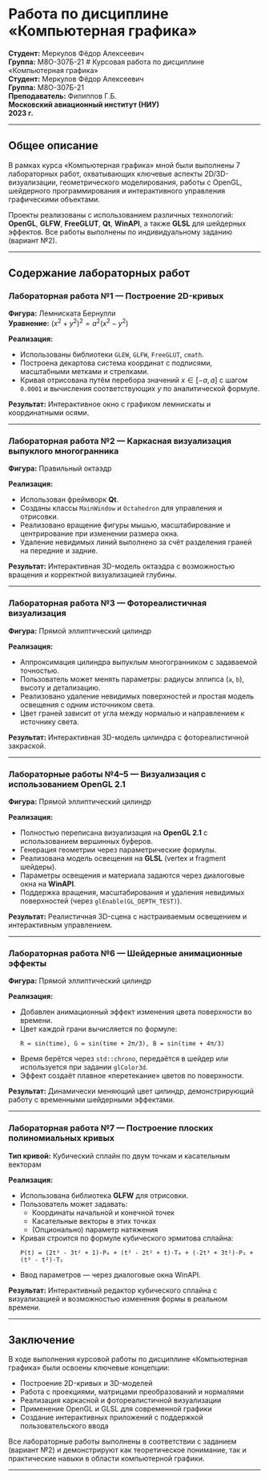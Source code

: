 # Работа по дисциплине «Компьютерная графика»  
**Студент:** Меркулов Фёдор Алексеевич  
**Группа:** М8О-307Б-21  # Курсовая работа по дисциплине «Компьютерная графика»  
**Студент:** Меркулов Фёдор Алексеевич  
**Группа:** М8О-307Б-21  
**Преподаватель:** Филиппов Г.Б.  
**Московский авиационный институт (НИУ)**  
**2023 г.**

---

## Общее описание

В рамках курса «Компьютерная графика» мной были выполнены 7 лабораторных работ, охватывающих ключевые аспекты 2D/3D-визуализации, геометрического моделирования, работы с OpenGL, шейдерного программирования и интерактивного управления графическими объектами.

Проекты реализованы с использованием различных технологий: **OpenGL**, **GLFW**, **FreeGLUT**, **Qt**, **WinAPI**, а также **GLSL** для шейдерных эффектов. Все работы выполнены по индивидуальному заданию (вариант №2).

---

## Содержание лабораторных работ

### Лабораторная работа №1 — Построение 2D-кривых  
**Фигура:** Лемниската Бернулли  
**Уравнение:** $(x^2 + y^2)^2 = a^2(x^2 - y^2)$

**Реализация:**  
- Использованы библиотеки `GLEW`, `GLFW`, `FreeGLUT`, `cmath`.  
- Построена декартова система координат с подписями, масштабными метками и стрелками.  
- Кривая отрисована путём перебора значений $x \in [-a, a]$ с шагом `0.0001` и вычисления соответствующих $y$ по аналитической формуле.

**Результат:** Интерактивное окно с графиком лемнискаты и координатными осями.

---

### Лабораторная работа №2 — Каркасная визуализация выпуклого многогранника  
**Фигура:** Правильный октаэдр  

**Реализация:**  
- Использован фреймворк **Qt**.  
- Созданы классы `MainWindow` и `Octahedron` для управления и отрисовки.  
- Реализовано вращение фигуры мышью, масштабирование и центрирование при изменении размера окна.  
- Удаление невидимых линий выполнено за счёт разделения граней на передние и задние.

**Результат:** Интерактивная 3D-модель октаэдра с возможностью вращения и корректной визуализацией глубины.

---

### Лабораторная работа №3 — Фотореалистичная визуализация  
**Фигура:** Прямой эллиптический цилиндр  

**Реализация:**  
- Аппроксимация цилиндра выпуклым многогранником с задаваемой точностью.  
- Пользователь может менять параметры: радиусы эллипса (`a`, `b`), высоту и детализацию.  
- Реализовано удаление невидимых поверхностей и простая модель освещения с одним источником света.  
- Цвет граней зависит от угла между нормалью и направлением к источнику света.

**Результат:** Интерактивная 3D-модель цилиндра с фотореалистичной закраской.

---

### Лабораторные работы №4–5 — Визуализация с использованием OpenGL 2.1  
**Фигура:** Прямой эллиптический цилиндр  

**Реализация:**  
- Полностью переписана визуализация на **OpenGL 2.1** с использованием вершинных буферов.  
- Генерация геометрии через параметрические формулы.  
- Реализована модель освещения на **GLSL** (vertex и fragment шейдеры).  
- Параметры освещения и материала задаются через диалоговые окна на **WinAPI**.  
- Поддержка вращения, масштабирования и удаления невидимых поверхностей (через `glEnable(GL_DEPTH_TEST)`).

**Результат:** Реалистичная 3D-сцена с настраиваемым освещением и интерактивным управлением.

---

### Лабораторная работа №6 — Шейдерные анимационные эффекты  
**Фигура:** Прямой эллиптический цилиндр  

**Реализация:**  
- Добавлен анимационный эффект изменения цвета поверхности во времени.  
- Цвет каждой грани вычисляется по формуле:  
  ```
  R = sin(time), G = sin(time + 2π/3), B = sin(time + 4π/3)
  ```  
- Время берётся через `std::chrono`, передаётся в шейдер или используется при задании `glColor3d`.  
- Эффект создаёт плавное «перетекание» цветов по поверхности.

**Результат:** Динамически меняющий цвет цилиндр, демонстрирующий работу с временными шейдерными эффектами.

---

### Лабораторная работа №7 — Построение плоских полиномиальных кривых  
**Тип кривой:** Кубический сплайн по двум точкам и касательным векторам  

**Реализация:**  
- Использована библиотека **GLFW** для отрисовки.  
- Пользователь может задавать:  
  - Координаты начальной и конечной точек  
  - Касательные векторы в этих точках  
  - (Опционально) параметр натяжения  
- Кривая строится по формуле кубического эрмитова сплайна:  
  ```
  P(t) = (2t³ - 3t² + 1)·P₀ + (t³ - 2t² + t)·T₀ + (-2t³ + 3t²)·P₁ + (t³ - t²)·T₁
  ```  
- Ввод параметров — через диалоговые окна WinAPI.

**Результат:** Интерактивный редактор кубического сплайна с визуализацией и возможностью изменения формы в реальном времени.

---

## Заключение

В ходе выполнения курсовой работы по дисциплине «Компьютерная графика» были освоены ключевые концепции:  
- Построение 2D-кривых и 3D-моделей  
- Работа с проекциями, матрицами преобразований и нормалями  
- Реализация каркасной и фотореалистичной визуализации  
- Применение OpenGL и GLSL для современной графики  
- Создание интерактивных приложений с поддержкой пользовательского ввода  

Все лабораторные работы выполнены в соответствии с заданием (вариант №2) и демонстрируют как теоретическое понимание, так и практические навыки в области компьютерной графики.

---

